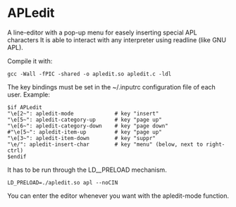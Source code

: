 APLedit
=======

A line-editor with a pop-up menu for easely inserting special APL characters
It is able to interact with any interpreter using readline (like GNU APL).

Compile it with:

    gcc -Wall -fPIC -shared -o apledit.so apledit.c -ldl

The key bindings must be set in the ~/.inputrc configuration file of each user.
Example:

    $if APLedit
    "\e[2~": apledit-mode             # key "insert"
    "\e[5~": apledit-category-up      # key "page up"
    "\e[6~": apledit-category-down    # key "page down"
    #"\e[5~": apledit-item-up         # key "page up"
    "\e[3~": apledit-item-down        # key "suppr"
    "\e/": apledit-insert-char        # key "menu" (below, next to right-ctrl)
    $endif

It has to be run through the LD__PRELOAD mechanism.

    LD_PRELOAD=./apledit.so apl --noCIN

You can enter the editor whenever you want with the apledit-mode function.
